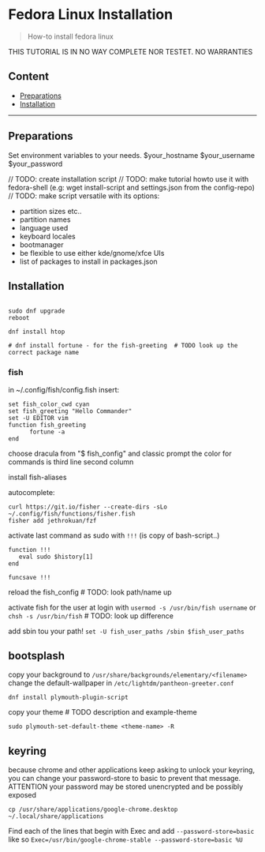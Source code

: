 # Fedora Linux Installation

> How-to install fedora linux

THIS TUTORIAL IS IN NO WAY COMPLETE NOR TESTET. NO WARRANTIES

## Content

- [Preparations](#markdown-header-preparations)
- [Installation](#markdown-header-installation)

---

## Preparations

Set environment variables to your needs.
$your_hostname
$your_username
$your_password

// TODO: create installation script
// TODO: make tutorial howto use it with fedora-shell (e.g: wget install-script and settings.json from the config-repo)
// TODO: make script versatile with its options:

- partition sizes etc..
- partition names
- language used
- keyboard locales
- bootmanager
- be flexible to use either kde/gnome/xfce UIs
- list of packages to install in packages.json

## Installation

```shell

sudo dnf upgrade
reboot

dnf install htop

# dnf install fortune - for the fish-greeting  # TODO look up the correct package name
```

### fish

in ~/.config/fish/config.fish insert:

```config.fish
set fish_color_cwd cyan
set fish_greeting "Hello Commander"
set -U EDITOR vim
function fish_greeting
      fortune -a
end
```

choose dracula from "$ fish_config" and classic prompt
the color for commands is third line second column

install fish-aliases

autocomplete:

```fish
curl https://git.io/fisher --create-dirs -sLo ~/.config/fish/functions/fisher.fish
fisher add jethrokuan/fzf
```

activate last command as sudo with `!!!` (is copy of bash-script..)

```fish
function !!!
   eval sudo $history[1]
end

funcsave !!!
```

reload the fish_config # TODO: look path/name up

activate fish for the user at login with `usermod -s /usr/bin/fish username` or `chsh -s /usr/bin/fish`  # TODO: look up difference

add sbin tou your path!
`set -U fish_user_paths /sbin $fish_user_paths`

## bootsplash

copy your background to `/usr/share/backgrounds/elementary/<filename>`
change the default-wallpaper in `/etc/lightdm/pantheon-greeter.conf`

`dnf install plymouth-plugin-script`

copy your theme # TODO description and example-theme

`sudo plymouth-set-default-theme <theme-name> -R`

## keyring

because chrome and other applications keep asking to unlock your keyring, you
can change your password-store to basic to prevent that message. ATTENTION
your password may be stored unencrypted and be possibly exposed

`cp /usr/share/applications/google-chrome.desktop ~/.local/share/applications`

Find each of the lines that begin with Exec and add `--password-store=basic`
like so
`Exec=/usr/bin/google-chrome-stable --password-store=basic %U`
